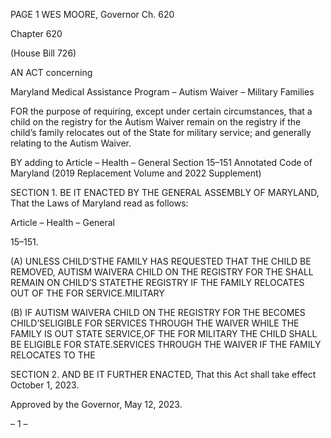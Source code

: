 PAGE 1
WES MOORE, Governor Ch. 620

Chapter 620

(House Bill 726)

AN ACT concerning

Maryland Medical Assistance Program – Autism Waiver – Military Families

FOR the purpose of requiring, except under certain circumstances, that a child on the
registry for the Autism Waiver remain on the registry if the child’s family relocates
out of the State for military service; and generally relating to the Autism Waiver.

BY adding to
Article – Health – General
Section 15–151
Annotated Code of Maryland
(2019 Replacement Volume and 2022 Supplement)

SECTION 1. BE IT ENACTED BY THE GENERAL ASSEMBLY OF MARYLAND,
That the Laws of Maryland read as follows:

Article – Health – General

15–151.

(A) UNLESS CHILD’STHE FAMILY HAS REQUESTED THAT THE CHILD BE
REMOVED, AUTISM WAIVERA CHILD ON THE REGISTRY FOR THE SHALL REMAIN ON
CHILD’S STATETHE REGISTRY IF THE FAMILY RELOCATES OUT OF THE FOR
SERVICE.MILITARY

(B) IF AUTISM WAIVERA CHILD ON THE REGISTRY FOR THE BECOMES
CHILD’SELIGIBLE FOR SERVICES THROUGH THE WAIVER WHILE THE FAMILY IS OUT
STATE SERVICE,OF THE FOR MILITARY THE CHILD SHALL BE ELIGIBLE FOR
STATE.SERVICES THROUGH THE WAIVER IF THE FAMILY RELOCATES TO THE

SECTION 2. AND BE IT FURTHER ENACTED, That this Act shall take effect
October 1, 2023.

Approved by the Governor, May 12, 2023.

– 1 –